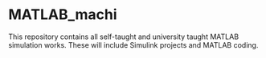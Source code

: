 # MATLAB_machi
This repository contains all self-taught and university taught MATLAB simulation works. These will include Simulink projects and MATLAB coding.
